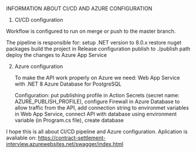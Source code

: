 INFORMATION ABOUT CI/CD AND AZURE CONFIGURATION

1. CI/CD configuration

Workflow is configured to run on merge or push to the master branch.

The pipeline is responsible for: 
  setup .NET version to 8.0.x
  restore nuget packages
  build the project in Release configuration
  publish to ./publish path
  deploy the changes to Azure App Service

2. Azure configuration
   
   To make the API work properly on Azure we need:
     Web App Service with .NET 8
     Azure Database for PostgreSQL

   Configuration:
     put publishing profile in Action Secrets (secret name: AZURE_PUBLISH_PROFILE),
     configure Firewall in Azure Database to allow traffic from the API,
     add connection string to environmet variables in Web App Service,
     connect API with database using environment variable (in Program.cs file),
     create database

I hope this is all about CI/CD pipeline and Azure configuration.
Aplication is avaliable on: https://contract-settlement-interview.azurewebsites.net/swagger/index.html
     

